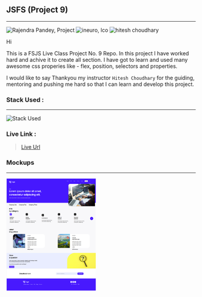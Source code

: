 ## JSFS (Project 9)
---
![Rajendra Pandey, Project](https://img.shields.io/badge/Rajendra%20Pandey-FSJS-orange)
![ineuro, lco](https://img.shields.io/badge/iNeuron-LCO-green)
![hitesh choudhary](https://img.shields.io/badge/Hitesh--Choudhary-Full--stack--JS--bootcamp-red)


Hi

This is a FSJS Live Class Project No. 9 Repo. In this project I have worked hard and achive it to create all section. I have got to learn and used many awesome css properies like - flex, position, selectors and properties.

I would like to say Thankyou my instructor `Hitesh Choudhary` for the guiding, mentoring and pushing me hard so that I can learn and develop this project.

### Stack Used :
---
![Stack Used](https://img.shields.io/badge/HTML-CSS-orange)

### Live Link :

> [Live Url](https://rajendra-project-9.netlify.app/)


### Mockups
---

<img src = "./images/Landing-Page.png" height="300" align = "center" > 